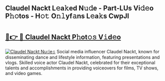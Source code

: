 ## Claudel Nackt L𝚎a𝚔ed N𝚞𝚍e - Part-LUs Vi𝚍𝚎o P𝚑𝚘tos - H𝚘𝚝 O𝚗𝚕yf𝚊ns L𝚎a𝚔s CwpJl

# <h2><a href="http://kf7ru5c.oniu.top/?m=Claudel+Nackt">🔗👉 🔴 Claudel Nackt P𝚑ot𝚘𝚜 V𝚒d𝚎o</a></h2>

[![Claudel Nackt Nu𝚍e𝚜](https://i.imgur.com/0qMVB7G.gif)](http://kf7ru5c.oniu.top/?m=Claudel+Nackt)
Social media influencer Claudel Nackt, known for disseminating dance and lifestyle information, featuring presentations and vlogs. Skilled voice actor Claudel Nackt, celebrated for their exceptional talents and accomplishments in providing voiceovers for films, TV shows, and video games.  
